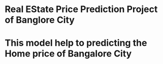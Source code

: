 # Real EState Price Prediction Project of Banglore City
# This model help to predicting the Home price of Bangalore  City
